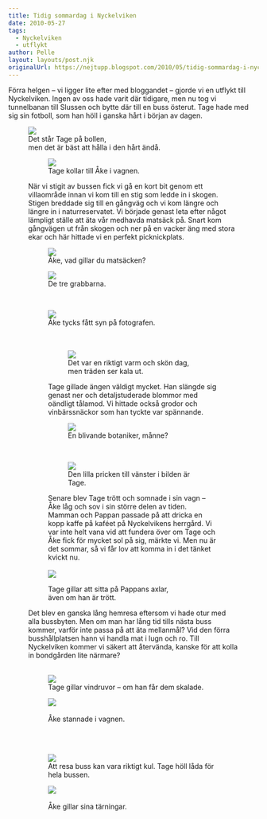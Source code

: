 ```yaml
---
title: Tidig sommardag i Nyckelviken
date: 2010-05-27
tags: 
  - Nyckelviken
  - utflykt	
author: Pelle
layout: layouts/post.njk
originalUrl: https://nejtupp.blogspot.com/2010/05/tidig-sommardag-i-nyckelviken.html
---
```


Förra helgen – vi ligger lite efter med bloggandet – gjorde vi en utflykt till Nyckelviken. Ingen av oss hade varit där tidigare, men nu tog vi tunnelbanan till Slussen och bytte där till en buss österut. Tage hade med sig sin fotboll, som han höll i ganska hårt i början av dagen.

<figure>
	<img src="../../../../img/Utflykt+till+Nyckelviken-_MG_9820.jpg"><br>
	<figcaption>Det står Tage på bollen,<br>men det är bäst att hålla i den hårt ändå.</figcaption>

<figure>
	<img src="../../../../img/Utflykt+till+Nyckelviken-_MG_9826.jpg"><br>
	<figcaption>Tage kollar till Åke i vagnen.</figcaption>
</figure>När vi stigit av bussen fick vi gå en kort bit genom ett villaområde innan vi kom till en stig som ledde in i skogen. Stigen breddade sig till en gångväg och vi kom längre och längre in i naturreservatet. Vi började genast leta efter något lämpligt ställe att äta vår medhavda matsäck på. Snart kom gångvägen ut från skogen och ner på en vacker äng med stora ekar och här hittade vi en perfekt picknickplats.

<figure>
	<img src="../../../../img/Utflykt+till+Nyckelviken-_MG_9841.jpg"><br>
	<figcaption>Åke, vad gillar du matsäcken?</figcaption>
</figure>

<figure>
<img src="../../../../img/Utflykt+till+Nyckelviken-_MG_9866.jpg"><br>
	<figcaption>De tre grabbarna.</figcaption>
</figure>

<br><figure>
	<img src="../../../../img/Utflykt+till+Nyckelviken-_MG_9868.jpg">
	<figcaption>Åke tycks fått syn på fotografen.</span><br><br></div><br><figure>
	<img src="../../../../img/Utflykt+till+Nyckelviken-_MG_9888.jpg"><br>
	<figcaption>Det var en riktigt varm och skön dag,<br>men träden ser kala ut.</figcaption>
</figure>Tage gillade ängen väldigt mycket. Han slängde sig genast ner och detaljstuderade blommor med oändligt tålamod. Vi hittade också grodor och vinbärssnäckor som han tyckte var spännande.

<figure>
	<img src="../../../../img/Utflykt+till+Nyckelviken-_MG_9886.jpg">
	<figcaption>En blivande botaniker, månne?</figcaption>
</figure>

<br><figure>
	<img src="../../../../img/Utflykt+till+Nyckelviken-_MG_9902.jpg">
	<figcaption>Den lilla pricken till vänster i bilden är Tage.</figcaption>
</figure>

Senare blev Tage trött och somnade i sin vagn – Åke låg och sov i sin större delen av tiden. Mamman och Pappan passade på att dricka en kopp kaffe på kaféet på Nyckelvikens herrgård. Vi var inte helt vana vid att fundera över om Tage och Åke fick för mycket sol på sig, märkte vi. Men nu är det sommar, så vi får lov att komma in i det tänket kvickt nu.<br></div><br><img src="../../../../img/Utflykt+till+Nyckelviken-_MG_9918.jpg"><br>
	<figcaption>Tage gillar att sitta på Pappans axlar,<br>även om han är trött.</figcaption>
</figure>

Det blev en ganska lång hemresa eftersom vi hade otur med alla bussbyten. Men om man har lång tid tills nästa buss kommer, varför inte passa på att äta mellanmål? Vid den förra busshållplatsen hann vi handla mat i lugn och ro. Till Nyckelviken kommer vi säkert att återvända, kanske för att kolla in bondgården lite närmare?<br></div><br></div><figure>
	<img src="../../../../img/Utflykt+till+Nyckelviken-_MG_9930.jpg"><br>
	<figcaption>Tage gillar vindruvor – om han får dem skalade.</figcaption>
</figure>

<figure>
	<img src="../../../../img/Utflykt+till+Nyckelviken-_MG_9938.jpg">
	<figcaption><br>Åke stannade i vagnen.</figcaption>
</figure><div style="text-align: center;"><br></div><br><figure>
	<img src="../../../../img/Utflykt+till+Nyckelviken-_MG_9950.jpg"><br>
	<figcaption>Att resa buss kan vara riktigt kul. Tage höll låda för hela bussen.</figcaption>
</figure>

<figure>
<img src="../../../../img/Utflykt+till+Nyckelviken-_MG_9964.jpg">
	<figcaption><br>Åke gillar sina tärningar.</figcaption>

